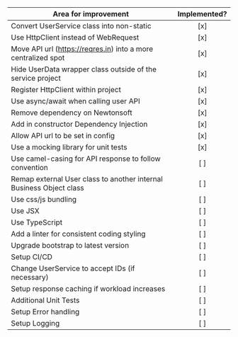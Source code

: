 | Area for improvement | Implemented? |
|----------|:-------------:|
| Convert UserService class into non-static | [x] |
| Use HttpClient instead of WebRequest | [x] |
| Move API url (https://reqres.in) into a more centralized spot  | [x] |
| Hide UserData wrapper class outside of the service project | [x] |
| Register HttpClient within project | [x] |
| Use async/await when calling user API | [x] |
| Remove dependency on Newtonsoft | [x] |
| Add in constructor Dependency Injection | [x] |
| Allow API url to be set in config  | [x] |
| Use a mocking library for unit tests | [x] |
| Use camel-casing for API response to follow convention | [ ] |
| Remap external User class to another internal Business Object class | [ ] |
| Use css/js bundling | [ ] |
| Use JSX | [ ] |
| Use TypeScript | [ ] |
| Add a linter for consistent coding styling | [ ] |
| Upgrade bootstrap to latest version | [ ] |
| Setup CI/CD | [ ] |
| Change UserService to accept IDs (if necessary) | [ ] |
| Setup response caching if workload increases | [ ] |
| Additional Unit Tests | [ ] |
| Setup Error handling | [ ] |
| Setup Logging | [ ] |